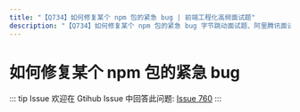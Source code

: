 ```yaml
---
title: "【Q734】如何修复某个 npm 包的紧急 bug | 前端工程化高频面试题"
description: "【Q734】如何修复某个 npm 包的紧急 bug 字节跳动面试题、阿里腾讯面试题、美团小米面试题。"
---
```


# 如何修复某个 npm 包的紧急 bug

::: tip Issue
欢迎在 Gtihub Issue 中回答此问题: [Issue 760](https://github.com/shfshanyue/Daily-Question/issues/760)
:::

